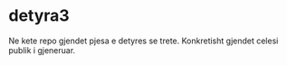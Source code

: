 # detyra3

Ne kete repo gjendet pjesa e detyres se trete. Konkretisht gjendet celesi publik i gjeneruar.
